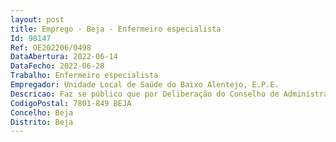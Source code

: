 ```yaml
--- 
layout: post
title: Emprego - Beja - Enfermeiro especialista
Id: 98147
Ref: OE202206/0498
DataAbertura: 2022-06-14
DataFecho: 2022-06-28
Trabalho: Enfermeiro especialista
Empregador: Unidade Local de Saúde do Baixo Alentejo, E.P.E.
Descricao: Faz se público que por Deliberação do Conselho de Administração da Unidade Local de saúde do Baixo Alentejo, EPE, datada de 6 de junho de 2022, se encontra aberto, pelo prazo de 10 (dez) dias úteis, a contar da data de publicação na Bolsa de Emprego Público, que ocorrerá no 1.º dia útil seguinte à publicação em Diário da República, 2ª série, n.º 114 pág. 227, do aviso (extrato) n.º 11965 2022, de 14 de junho, um procedimento concursal comum, para mudança de categoria de enfermeiro especialista, para preenchimento de 2 (dois) postos de trabalho, das carreiras de enfermagem e especial de enfermagem, na especialidade de Saúde Materna e Obstétrica, podendo ser opositores enfermeiros detentores da especialidade em enfermagem de Saúde materna e Obstétrica, de acordo com o previsto no nº 3 do artigo 11º do Decreto Lei nº 71 2019, de 27 de maio.
CodigoPostal: 7801-849 BEJA
Concelho: Beja
Distrito: Beja
--- 
```

